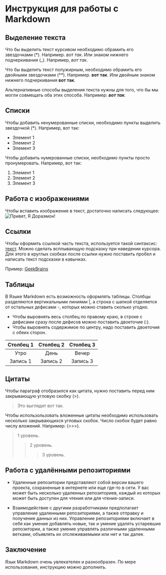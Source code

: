 # Инструкция для работы с Markdown

 ## Выделение текста
Что бы выделить текст курсивом необходимо обрамить его звездочками (*). Например. *вот так*. Или знаком нижнего подчеркивания (_). Например, _вот так_.

Что бы выделить текст полужирным, необходимо обрамить его двойными звездочками (**). Например. **вот так**. Или двойным знаком нижнего подчеркивания __вот так__.

Альтернативные способы выделения текста нужны для того, что бы мы могли совмещать оба этих способа. Например: __*вот так*__.

 ## Списки
 Чтобы добавить ненумерованные списки, необходимо пункты выделить звездочкой (*). Например, вот так:
 * Элемент 1
 * Элемент 2
 * Элемент 3

Чтобы добавить нумерованные списки, необходимо пункты просто пронумеровать. Например, вот так: 
 1. Элемент 1
 2. Элемент 2
 3. Элемент 3

 ## Работа с изображениями
Чтобы вставить изображение в текст, достаточно написать следующее:
![Привет, Я Дораэмон!](Doraemon.jpg "Привет, Я Дораэмон!")

 ## Ссылки
Чтобы оформить ссылкой часть текста, используется такой синтаксис: [текст](ссылка). Можно сделать всплывающую подсказку при наведении курсора. Для этого в круглых скобках после ссылки нужно поставить пробел и написать текст подсказки в кавычках. 

Пример: [GeekBrains](https://gb.ru/ "Главная страница")

 ## Таблицы
 В Языке Markdown есть возможность оформлять таблицы. Столбцы разделяются вертикальными линиями |, а строка с шапкой отделяется от остальных дефисами -, которых можно ставить сколько угодно. 
* Чтобы выровнять весь столбец по правому краю, в строке с дефисами сразу после дефисов можно поставить двоеточие (:). 
* Чтобы выровнять содержимое по центру, надо поставить двоеточия с обеих сторон.

|Столбец 1|Столбец 2|Столбец 3|
|:-:|:--------:|:---:|
|Утро|День|Вечер
|Запись 1|Запись 2|Запись 3|

 ## Цитаты
Чтобы параграф отобразился как цитата, нужно поставить перед ним закрывающую угловую скобку (>).
> Это выглядит вот так.

Чтобы использользовать вложенные цитаты необходимо использовать несколько закрывающихся угловых скобок. Число скобок будет равно числу вложений. Например: (>>>).
>1 уровень. 
>>2 уровень.
>>>3 уровень.

## Работа с удалёнными репозиториями
* Удаленные репозитории представляют собой версии вашего проекта, сохраненные в интернете или еще где-то в сети. У вас может быть несколько удаленных репозиториев, каждый из которых может быть доступен для чтения или для чтения-записи.

* Взаимодействие с другими разработчиками предполагает управление удаленными репозиториями, а также отправку и получение данных из них. Управление репозиториями включает в себя как умение добавлять новые, так и умение удалять устаревшие репозитории, а также умение управлять различными удаленными ветками, объявлять их отслеживаемыми или нет и так далее.

 ## Заключение                                      
Язык Markdown очень увлекателен и разнообразен. По мере использования, инструкцию можно дополнить.